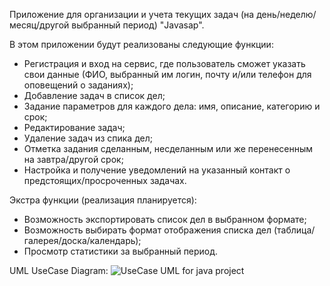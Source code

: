 Приложение для организации и учета текущих задач (на день/неделю/месяц/другой выбранный период) "Javasap".

В этом приложении будут реализованы следующие функции:

- Регистрация и вход на сервис, где пользователь сможет указать свои данные (ФИО, выбранный им логин, почту и/или телефон для оповещений о заданиях);
- Добавление задач в список дел;
- Задание параметров для каждого дела: имя, описание, категорию и срок;
- Редактирование задач;
- Удаление задач из спика дел;
- Отметка задания сделанным, несделанным или же перенесенным на завтра/другой срок;
- Настройка и получение уведомлений на указанный контакт о предстоящих/просроченных задачах.

Экстра функции (реализация планируется):

- Возможность экспортировать список дел в выбранном формате;
- Возможность выбирать формат отображения списка дел (таблица/галерея/доска/календарь);
- Просмотр статистики за выбранный период. 

UML UseCase Diagram:
![UseCase UML for java project](https://github.com/wesmoni/todo-app-java/assets/88936411/ccfb77a0-ff5a-4707-a6f4-78459b1bd8ac)
